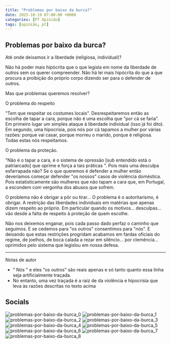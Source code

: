 ```yaml
---
title: "Problemas por baixo da burca?"
date: 2025-10-19 07:00:00 +0000
categories: [PT Opinião]
tags: [opinião, pt]
---
```


## Problemas por baixo da burca?

Até onde deixamos ir a liberdade  (religiosa,  individual)?

Não há poder mais hipócrita que o que legisla em nome da liberdade de outros sem os querer compreender.
Não há lei mais hipócrita do que a que procura a proibição do próprio corpo dizendo ser para o defender de outros.

Mas que problemas queremos resolver?

O problema do respeito

"Tem que respeitar os costumes locais".
Desrespeitaremos então as escolha de tapar a cara, porque não é uma escolha que "por cá se faria".
Em primeiro lugar um simples ataque à liberdade individual (isso já foi dito).
Em segundo, uma hipocrisia, pois nós por cá tapamos a mulher por várias razões: porque vai casar, porque morreu o marido, porque é religiosa. Todas estas   nós respeitamos.

O problema da proteção.

"Não é o tapar a cara, é o sistema de opressão [sub entendido está o patriarcado] que oprime e força a tais práticas ".
Pois mais uma desculpa esfarrapada não? Se o que queremos é defender a mulher então deveríamos começar defender "os nossos" casos de violência doméstica. Pois estatisticamente são mulheres que não tapam a cara que, em Portugal, a escondem com vergonha dos abusos que sofrem.

O problema não é obrigar a pôr ou tirar... O problema é o autoritarismo, é obrigar. A restrição das liberdades individuais em matérias que apenas dizem respeito ao próprio. Em particular quando os motivos... desculpas... vão desde a falta de respeito à proteção de quem escolhe.

Não nos deixemos enganar, pois cada passo dado perfaz o caminho que seguimos. E se cedemos para "os outros" consentimos para "nós". E deixando que estas restrições progridam acabamos em fardas oficiais do regime, de joelhos,  de boca calada a rezar em silêncio... por clemência... oprimidos pelo sistema que legislou em nossa defesa.

---

Notas de autor

- " Nós " e eles "os outros" são reais apenas e só tanto quanto essa linha seja artificialmente traçada.
- No entanto, uma vez traçada é a raiz de da violência e hipocrisia que leva às razões descritas no texto acima

## Socials

![problemas-por-baixo-da-burca_0](/assets/images/problemas-por-baixo-da-burca_0.png)
![problemas-por-baixo-da-burca_1](/assets/images/problemas-por-baixo-da-burca_1.png)
![problemas-por-baixo-da-burca_2](/assets/images/problemas-por-baixo-da-burca_2.png)
![problemas-por-baixo-da-burca_3](/assets/images/problemas-por-baixo-da-burca_3.png)
![problemas-por-baixo-da-burca_4](/assets/images/problemas-por-baixo-da-burca_4.png)
![problemas-por-baixo-da-burca_5](/assets/images/problemas-por-baixo-da-burca_5.png)
![problemas-por-baixo-da-burca_6](/assets/images/problemas-por-baixo-da-burca_6.png)
![problemas-por-baixo-da-burca_7](/assets/images/problemas-por-baixo-da-burca_7.png)
![problemas-por-baixo-da-burca_8](/assets/images/problemas-por-baixo-da-burca_8.png)

